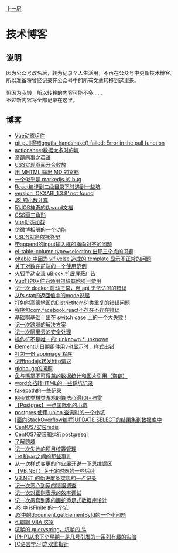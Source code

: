 
[上一层](../)

# 技术博客

## 说明

因为公众号改名后，转为记录个人生活用，不再在公众号中更新技术博客。  
所以准备将曾经记录在公众号中的所有文章转移到这里来。

但因为我懒，所以转移的内容可能不多……  
不过新内容将全部记录在这里。

## 博客

* [Vue动态组件](/挨踢技术/前端/Vue/Vue2/Vue动态组件)
* [git pull报错gnutls_handshake() failed: Error in the pull function](/挨踢技术/工具软件/版本管理器/Git/gnutls_handshake_failed_Error_in_the_pull_function)
* [actionsheet数据太多时的坑](/挨踢技术/前端/Vue/uniapp/uviewui/actionsheet数据太多时的坑)
* [奇葩同事之英语](/挨踢技术/其他/日常吐槽/奇葩同事之英语)
* [CSS实现页面开合收放](/挨踢技术/前端/CSS/CSS实现页面开合收放)
* [用 MHTML 输出 MD 的文档](./用MHTML输出MD的文档)
* [一个似乎是 markedjs 的 bug](/挨踢技术/前端/一个似乎是markedjs的bug)
* [React编译到二级目录下时遇到一些坑](/挨踢技术/前端/React/React编译到二级目录下时遇到一些坑)
* [version `CXXABI_1.3.8’ not found](/挨踢技术/nodejs/version_CXXABI_1_3_8_not_found)
* [JS 的小数计算](/挨踢技术/前端/JavaScript/坑/小数计算)
* [51JOB神奇的伪word文档](./51JOB神奇的伪word文档)
* [CSS画三角形](/挨踢技术/前端/CSS/CSS画三角形)
* [Vue动态加载](/挨踢技术/前端/Vue/Vue2/Vue动态加载)
* [仿微博相册的一个功能](/挨踢技术/前端/Vue/Vue2/仿微博相册的一个功能)
* [CSDN就是依托答辩](/挨踢技术/其他/日常吐槽/CSDN就是依托答辩)
* [带append的input输入框的横向对齐的问题](/挨踢技术/前端/Vue/Vue2/ElementUI/带append的input输入框的横向对齐的问题)
* [el-table-column type=selection 出现三个点的问题](/挨踢技术/前端/Vue/Vue2/ElementUI/el_table_column_type_selection出现三个点的问题)
* [eltable 中因为 vif velse 造成的 template 显示不正常的问题](/挨踢技术/前端/Vue/Vue2/ElementUI/eltable中因为vif_velse造成的template显示不正常的问题)
* [关于对数在前端的一个使用范例](/挨踢技术/前端/关于对数在前端的一个使用范例)
* [火狐手动安装 uBlock 扩展屏蔽广告](/挨踢技术/前端/浏览器/Firefox/火狐手动安装uBlock扩展屏蔽广告)
* [Vue打包组件为通用包给其他项目使用](/挨踢技术/前端/Vue/Vue2/打包组件为通用包给其他项目使用)
* [记一次 docker 启动正常，但 api 无法访问的错误](/挨踢技术/工具软件/Docker/记一次docker启动正常但api无法访问的错误)
* [从fs.stat的返回值中的mode说起](/挨踢技术/nodejs/从fs_stat的返回值中的mode说起)
* [打包时高德地图的DistrictItem$1类重复的错误问题](/挨踢技术/前端/React/ReactNative/打包时高德地图的DistrictItem_1类重复的错误问题)
* [程序包com.facebook.react不存在不存在错误](/挨踢技术/前端/React/ReactNative/程序包com_facebook_react不存在不存在错误)
* [基础啊基础！出在 switch case 上的一个大失败！](/挨踢技术/基础学习/出在switch_case上的一个大失败)
* [记一次跨域的解决方案](/挨踢技术/前端/记一次跨域的解决方案)
* [记一次阿里云的安全处理](/挨踢技术/安全/记一次阿里云的安全处理)
* [操作符不是唯一的: unknown * unknown](/挨踢技术/数据库/Postgres/操作符不是唯一的_unknown_unknown)
* [ElementUI日期组件用v-if显示时，样式出错](/挨踢技术/前端/Vue/Vue2/ElementUI/ElementUI日期组件用v-if显示时，样式出错)
* [打包一份 appimage 程序](/挨踢技术/nodejs//打包一份appimage程序)
* [记用nodejs转发http请求](/挨踢技术/nodejs/记用nodejs转发http请求)
* [global.gc的问题](/挨踢技术/nodejs/global.gc的问题)
* [鱼与熊掌不可得兼的数据统计和图片引用（盗链）](/挨踢技术/安全/鱼与熊掌不可得兼的数据统计和图片引用_盗链)
* [word文档转HTML的一些踩坑记录](./word文档转HTML的一些踩坑记录)
* [fakepath的一些记录](/挨踢技术/前端/fakepath的一些记录)
* [网页式类棋类游戏的算法心得[0]=扫雷](/挨踢技术/其他/网页游戏/网页式类棋类游戏的算法心得/扫)
* [【Postgres】一点国际化的小坑](/挨踢技术/数据库/Postgres/一点国际化的小坑)
* [postgres 使用 union 查询时的一个小坑](/挨踢技术/数据库/Postgres/postgres使用union查询时的一个小坑)
* [[面向StackOverflow编程]UPDATE SELECT的结果集到数据库中](/挨踢技术/数据库/Postgres/面向StackOverflow编程_UPDATE_SELECT的结果集到数据库中)
* [CentOS7安装redis](/挨踢技术/Linux/CentOS/CentOS7安装redis)
* [CentOS7安装和运行postgresql](/挨踢技术/Linux/CentOS/CentOS7安装和运行postgresql)
* [了解跨域](/挨踢技术/前端/HTTP/了解跨域)
* [记一次失败的项目统筹管理](/挨踢技术/项目管理/记一次失败的项目统筹管理)
* [`let`和`var`之间的那些事儿](/挨踢技术/前端/JavaScript/let和var之间的那些事儿)
* [从一次样式变更的作业展开说一下思维误区](./从一次样式变更的作业展开说一下思维误区)
* [【VB.NET】关于定时器的一些后续](./VB_NET关于定时器的一些后续)
* [VB.NET 的伪进度条实现的一点记录](VB_NET的伪进度条实现的一点记录)
* [记一次恶心到家的错误调查](/挨踢技术/nodejs/记一次恶心到家的错误调查)
* [记一次对正则表示的效率调试](./记一次对正则表示的效率调试)
* [记一次愚蠢到家的画蛇添足式数据库设计](/挨踢技术/nodejs/记一次愚蠢到家的画蛇添足式数据库设计)
* [JS 中 isFinite 的一个坑](/挨踢技术/前端/JavaScript/坑/isFinite)
* [JS中的document.getElementById的一个小问题](/挨踢技术/前端/JavaScript/JS中的document_getElementById的一个小问题)
* [也聊聊 VBA 这货](也聊聊VBA这货)
* [坑爹的 querystring，坑爹的 %](/挨踢技术/nodejs/坑爹的querystring坑爹的_bfh)
* [[PHP]从求下个星期一是几号引发的一系列有趣的实验](./PHP_从求下个星期一是几号引发的一系列有趣的实验)
* [[C语言学习]之双重指针 ](/挨踢技术/基础学习/C语言/C语言学习之双重指针)